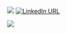![](https://komarev.com/ghpvc/?username=cristianmayo&color=blue&style=for-the-badge) [![LinkedIn URL](https://img.shields.io/static/v1?color=blue&label=linkedin&logo=linkedin&logoColor=white&style=for-the-badge&message=Connect)](https://www.linkedin.com/in/cristianmayo) 

<img src="https://github-readme-stats.vercel.app/api?username=cristianmayo&count_private=true&show_icons=true&hide=stars" />
